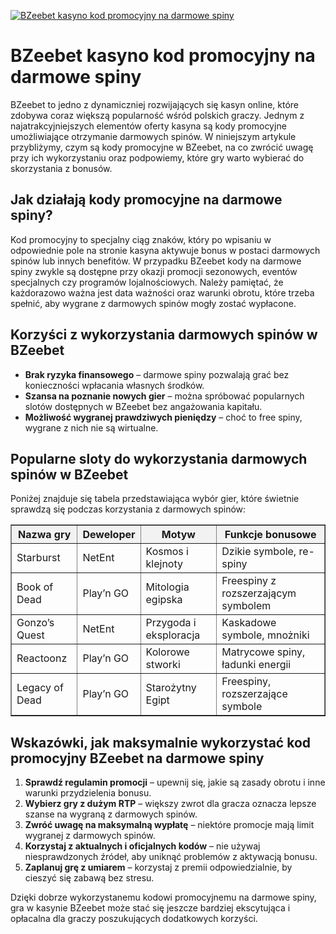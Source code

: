 [![BZeebet kasyno kod promocyjny na darmowe spiny](https://123-caf.pages.dev/gitsignup.png)](https://vrmoo.ru/Bt82HjjY)

<h1>BZeebet kasyno kod promocyjny na darmowe spiny</h1> <p>BZeebet to jedno z dynamiczniej rozwijających się kasyn online, które zdobywa coraz większą popularność wśród polskich graczy. Jednym z najatrakcyjniejszych elementów oferty kasyna są kody promocyjne umożliwiające otrzymanie darmowych spinów. W niniejszym artykule przybliżymy, czym są kody promocyjne w BZeebet, na co zwrócić uwagę przy ich wykorzystaniu oraz podpowiemy, które gry warto wybierać do skorzystania z bonusów.</p>  <h2>Jak działają kody promocyjne na darmowe spiny?</h2> <p>Kod promocyjny to specjalny ciąg znaków, który po wpisaniu w odpowiednie pole na stronie kasyna aktywuje bonus w postaci darmowych spinów lub innych benefitów. W przypadku BZeebet kody na darmowe spiny zwykle są dostępne przy okazji promocji sezonowych, eventów specjalnych czy programów lojalnościowych. Należy pamiętać, że każdorazowo ważna jest data ważności oraz warunki obrotu, które trzeba spełnić, aby wygrane z darmowych spinów mogły zostać wypłacone.</p>  <h2>Korzyści z wykorzystania darmowych spinów w BZeebet</h2> <ul>   <li><strong>Brak ryzyka finansowego</strong> – darmowe spiny pozwalają grać bez konieczności wpłacania własnych środków.</li>   <li><strong>Szansa na poznanie nowych gier</strong> – można spróbować popularnych slotów dostępnych w BZeebet bez angażowania kapitału.</li>   <li><strong>Możliwość wygranej prawdziwych pieniędzy</strong> – choć to free spiny, wygrane z nich nie są wirtualne.</li> </ul>  <h2>Popularne sloty do wykorzystania darmowych spinów w BZeebet</h2> <p>Poniżej znajduje się tabela przedstawiająca wybór gier, które świetnie sprawdzą się podczas korzystania z darmowych spinów:</p>  <table border="1" cellpadding="8" cellspacing="0" style="border-collapse: collapse; width: 100%; max-width: 600px;">   <thead>     <tr style="background-color:#f2f2f2;">       <th>Nazwa gry</th>       <th>Deweloper</th>       <th>Motyw</th>       <th>Funkcje bonusowe</th>     </tr>   </thead>   <tbody>     <tr>       <td>Starburst</td>       <td>NetEnt</td>       <td>Kosmos i klejnoty</td>       <td>Dzikie symbole, re-spiny</td>     </tr>     <tr>       <td>Book of Dead</td>       <td>Play’n GO</td>       <td>Mitologia egipska</td>       <td>Freespiny z rozszerzającym symbolem</td>     </tr>     <tr>       <td>Gonzo’s Quest</td>       <td>NetEnt</td>       <td>Przygoda i eksploracja</td>       <td>Kaskadowe symbole, mnożniki</td>     </tr>     <tr>       <td>Reactoonz</td>       <td>Play’n GO</td>       <td>Kolorowe stworki</td>       <td>Matrycowe spiny, ładunki energii</td>     </tr>     <tr>       <td>Legacy of Dead</td>       <td>Play’n GO</td>       <td>Starożytny Egipt</td>       <td>Freespiny, rozszerzające symbole</td>     </tr>   </tbody> </table>  <h2>Wskazówki, jak maksymalnie wykorzystać kod promocyjny BZeebet na darmowe spiny</h2> <ol>   <li><strong>Sprawdź regulamin promocji</strong> – upewnij się, jakie są zasady obrotu i inne warunki przydzielenia bonusu.</li>   <li><strong>Wybierz gry z dużym RTP</strong> – większy zwrot dla gracza oznacza lepsze szanse na wygraną z darmowych spinów.</li>   <li><strong>Zwróć uwagę na maksymalną wypłatę</strong> – niektóre promocje mają limit wygranej z darmowych spinów.</li>   <li><strong>Korzystaj z aktualnych i oficjalnych kodów</strong> – nie używaj niesprawdzonych źródeł, aby uniknąć problemów z aktywacją bonusu.</li>   <li><strong>Zaplanuj grę z umiarem</strong> – korzystaj z premii odpowiedzialnie, by cieszyć się zabawą bez stresu.</li> </ol>  <p>Dzięki dobrze wykorzystanemu kodowi promocyjnemu na darmowe spiny, gra w kasynie BZeebet może stać się jeszcze bardziej ekscytująca i opłacalna dla graczy poszukujących dodatkowych korzyści.</p>